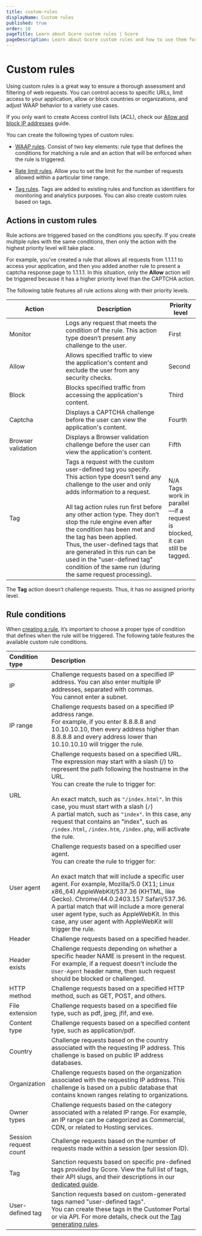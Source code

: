 ```yaml
---
title: custom-rules
displayName: Custom rules
published: true
order: 10
pageTitle: Learn about Gcore custom rules | Gcore
pageDescription: Learn about Gcore custom rules and how to use them for filtering incoming traffic and blocking malicious requests.
---
```

# Custom rules

Using custom rules is a great way to ensure a thorough assessment and filtering of web requests. You can control access to specific URLs, limit access to your application, allow or block countries or organizations, and adjust WAAP behavior to a variety use cases.  

<alert-element type="tip" title="Tip">
 
If you only want to create Access control lists (ACL), check our <a href="https://gcore.com/docs/waap/ip-security/allow-and-block-ip-addresses" target="_blank">Allow and block IP addresses</a> guide. 

</alert-element>

You can create the following types of custom rules:  

* <a href="https://gcore.com/docs/waap/waap-rules/custom-rules/create-and-manage-custom-rules#create-custom-waap-rules" target="_blank">WAAP rules</a>. Consist of two key elements: rule type that defines the conditions for matching a rule and an action that will be enforced when the rule is triggered.   

*  <a href="https://gcore.com/docs/waap/waap-rules/custom-rules/create-and-manage-custom-rules#create-custom-rate-limit-rules" target="_blank">Rate limit rules</a>. Allow you to set the limit for the number of requests allowed within a particular time range.  

*  <a href="https://gcore.com/docs/waap/waap-rules/custom-rules/tag-rules" target="_blank">Tag rules</a>. Tags are added to existing rules and function as identifiers for monitoring and analytics purposes. You can also create custom rules based on tags. 

## Actions in custom rules 

Rule actions are triggered based on the conditions you specify. If you create multiple rules with the same conditions, then only the action with the highest priority level will take place. 

For example, you’ve created a rule that allows all requests from 1.1.1.1 to access your application, and then you added another rule to present a captcha response page to 1.1.1.1. In this situation, only the **Allow** action will be triggered because it has a higher priority level than the CAPTCHA action.  

The following table features all rule actions along with their priority levels. 

<table>
<thead>
  <tr>
    <th style="width:30%" style="text-align: left"><strong>Action</strong></th>
    <th style="width:55%" style="text-align: left"><strong>Description</strong></th>
    <th style="width:15%" style="text-align: left"><strong>Priority level</strong></th>
  </tr>
</thead>
<tbody>
  <tr>
   <td style="text-align: left">Monitor</td>
   <td style="text-align: left">Logs any request that meets the condition of the rule. This action type doesn’t present any challenge to the user.</td>
   <td style="text-align: left">First</td>
    </tr>
    <tr>
   <td style="text-align: left">Allow</td>
   <td style="text-align: left">Allows specified traffic to view the application's content and exclude the user from any security checks.</td>
   <td style="text-align: left">Second</td>
    </tr>
    <tr>
   <td style="text-align: left">Block</td>
   <td style="text-align: left">Blocks specified traffic from accessing the application's content.</td>
   <td style="text-align: left">Third</td>
    </tr>
    <tr>
   <td style="text-align: left">Captcha</td>
   <td style="text-align: left">Displays a CAPTCHA challenge before the user can view the application's content.</td>
   <td style="text-align: left">Fourth</td>
    </tr>
    <tr>
   <td style="text-align: left">Browser validation</td>
   <td style="text-align: left">Displays a Browser validation challenge before the user can view the application's content.</td>
   <td style="text-align: left">Fifth</td>
    </tr>
    <tr>
   <td style="text-align: left">Tag</td>
   <td style="text-align: left">Tags a request with the custom user-defined tag you specify. This action type doesn’t send any challenge to the user and only adds information to a request.<br><br>
All tag action rules run first before any other action type. They don’t stop the rule engine even after the condition has been met and the tag has been applied.<br>
Thus, the user-defined tags that are generated in this run can be used in the "user-defined tag" condition of the same run (during the same request processing).</td>
   <td style="text-align: left">N/A<br> 
   Tags work in parallel—if a request is blocked, it can still be tagged.</td>
    </tr>                                
</tbody>
</table> 

<alert-element type="tip" title="Tip">
 
The **Tag** action doesn’t challenge requests. Thus, it has no assigned priority level.
 
</alert-element>

## Rule conditions 

When <a href="https://gcore.com/docs/waap/waap-rules/custom-rules/create-and-manage-custom-rules" target="_blank">creating a rule</a>, it’s important to choose a proper type of condition that defines when the rule will be triggered. The following table features the available custom rule conditions.

<table>
<thead>
  <tr style="text-align: left">
    <th style="width:20%"><strong>Condition type</strong></th>
    <th style="width:80%"><strong>Description</strong></th>
  </tr>
</thead>
<tbody>
  <tr style="text-align: left">
   <td>IP</td>
   <td>Challenge requests based on a specified IP address. You can also enter multiple IP addresses, separated with commas.<br> 
   You cannot enter a subnet.</td>
    </tr>
    <tr>
   <td style="text-align: left">IP range</td>
   <td>Challenge requests based on a specified IP address range.<br>
   For example, if you enter 8.8.8.8 and 10.10.10.10, then every address higher than 8.8.8.8 and every address lower than 10.10.10.10 will trigger the rule.</td>
    </tr>
    <tr style="text-align: left">
   <td>URL</td>
   <td>Challenge requests based on a specified URL.<br>
   The expression may start with a slash (/) to represent the path following the hostname in the URL.<br>
   You can create the rule to trigger for:<br><br>
   An exact match, such as <code>"/index.html"</code>. In this case, you must start with a slash (<code>/</code>)<br>
   A partial match, such as <code>"index"</code>. In this case, any request that contains an "index", such as <code>/index.html</code>, <code>/index.htm</code>, <code>/index.php</code>, will activate the rule.  
   </td>
    </tr>
    <tr style="text-align: left">
   <td>User agent</td>
   <td>Challenge requests based on a specified user agent.<br>
   You can create the rule to trigger for:<br><br>
   An exact match that will include a specific user agent. For example, Mozilla/5.0 (X11; Linux x86_64) AppleWebKit/537.36 (KHTML, like Gecko). Chrome/44.0.2403.157 Safari/537.36.<br>
   A partial match that will include a more general user agent type, such as AppleWebKit. In this case, any user agent with AppleWebKit will trigger the rule. 
   </td>
    </tr>
    <tr style="text-align: left">
   <td>Header</td>
   <td>Challenge requests based on a specified header.</td>
    </tr>
    <tr style="text-align: left">
   <td>Header exists</td>
   <td>Challenge requests depending on whether a specific header NAME is present in the request. For example, if a request doesn't include the <code>User-Agent</code> header name, then such request should be blocked or challenged.</td>
    </tr>
    <tr style="text-align: left">
   <td>HTTP method</td> 
   <td>Challenge requests based on a specified HTTP method, such as GET, POST, and others.</td>
    </tr>      
    <tr style="text-align: left">
   <td>File extension</td>
   <td>Challenge requests based on a specified file type, such as pdf, jpeg, jfif, and exe.</td>
    </tr>
    <tr style="text-align: left">
   <td>Content type</td>
   <td>Challenge requests based on a specified content type, such as application/pdf.</td>
    </tr>
    <tr>
   <td>Country</td>
   <td>Challenge requests based on the country associated with the requesting IP address. This challenge is based on public IP address databases.</td>
    </tr>
    <tr style="text-align: left">
   <td>Organization</td>
   <td>Challenge requests based on the organization associated with the requesting IP address. This challenge is based on a public database that contains known ranges relating to organizations.</td>
    </tr>
    <tr style="text-align: left">
   <td>Owner types</td>
   <td>Challenge requests based on the category associated with a related IP range. For example, an IP range can be categorized as Commercial, CDN, or related to Hosting services.</td>
    </tr>
    <tr style="text-align: left">
   <td>Session request count</td>
   <td>Challenge requests based on the number of requests made within a session (per session ID).</td>
    </tr>
    <tr style="text-align: left">
   <td>Tag</td>
   <td>Sanction requests based on specific pre-defined tags provided by Gcore. View the full list of tags, their API slugs, and their descriptions in our <a href="https://gcore.com/docs/waap/waap-rules/custom-rules/tag-rules/predefined-tags" target="_blank">dedicated guide</a>.</td>
    </tr>
    <tr style="text-align: left">
   <td>User-defined tag</td>
   <td>Sanction requests based on custom-generated tags named "user-defined tags".<br>
   You can create these tags in the Customer Portal or via API. For more details, check out the <a href="https://gcore.com/docs/waap/waap-rules/custom-rules/tag-rules#tag-generating-rules" target="_blank">Tag generating rules</a>.</td>
    </tr>                                                          
</tbody>
</table>
